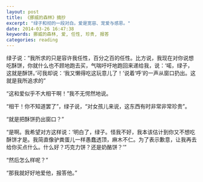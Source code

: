 ```yaml
---
layout: post
title: 《挪威的森林》摘抄
excerpt: "绿子和彻的一段对白。爱是宽容、宠爱与感恩。"
date: 2014-03-26 16:47:38
keywords: 挪威的森林, 爱, 任性, 珍贵, 报答
categories: reading
---
```

绿子说：“我所求的只是容许我任性，百分之百的任性。比方说，我现在对你说想吃酥饼，你就什么也不顾地跑去买，气喘吁吁地跑回来递给我，说：‘喏，绿子，这就是酥饼。’可我却说：‘我又懒得吃这玩意儿了！’说着‘呼’的一声从窗口扔出。这就是我所追求的”

“这和爱似乎不大相干啊！”我不无愕然地说。

“相干！你不知道罢了”，绿子说，“对女孩儿来说，这东西有时非常非常珍贵”。

“就是把酥饼扔出窗口？”

“是啊。我希望对方这样说：‘明白了，绿子。怪我不好，我本该估计到你又不想吃酥饼才是。我简直像驴粪蛋儿一样愚蠢透顶，麻木不仁。为了表示歉意，让我再去给你买点什么。什么好？巧克力饼？还是奶酪饼？’”

“然后怎么样呢？”

“那我就好好地爱他，报答他。”